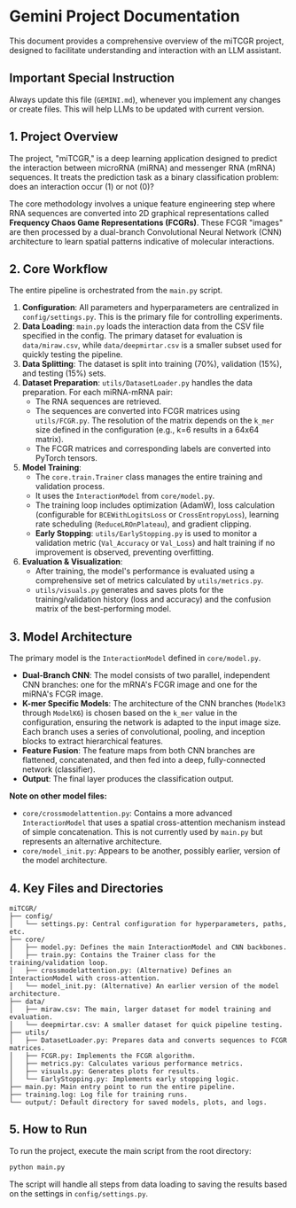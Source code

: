 # Gemini Project Documentation

This document provides a comprehensive overview of the miTCGR project, designed to facilitate understanding and interaction with an LLM assistant.

## Important Special Instruction

Always update this file (`GEMINI.md`), whenever you implement any changes or create files. This will help LLMs to be updated with current version.

## 1. Project Overview

The project, "miTCGR," is a deep learning application designed to predict the interaction between microRNA (miRNA) and messenger RNA (mRNA) sequences. It treats the prediction task as a binary classification problem: does an interaction occur (1) or not (0)?

The core methodology involves a unique feature engineering step where RNA sequences are converted into 2D graphical representations called **Frequency Chaos Game Representations (FCGRs)**. These FCGR "images" are then processed by a dual-branch Convolutional Neural Network (CNN) architecture to learn spatial patterns indicative of molecular interactions.

## 2. Core Workflow

The entire pipeline is orchestrated from the `main.py` script.

1.  **Configuration**: All parameters and hyperparameters are centralized in `config/settings.py`. This is the primary file for controlling experiments.
2.  **Data Loading**: `main.py` loads the interaction data from the CSV file specified in the config. The primary dataset for evaluation is `data/miraw.csv`, while `data/deepmirtar.csv` is a smaller subset used for quickly testing the pipeline.
3.  **Data Splitting**: The dataset is split into training (70%), validation (15%), and testing (15%) sets.
4.  **Dataset Preparation**: `utils/DatasetLoader.py` handles the data preparation. For each miRNA-mRNA pair:
    *   The RNA sequences are retrieved.
    *   The sequences are converted into FCGR matrices using `utils/FCGR.py`. The resolution of the matrix depends on the `k_mer` size defined in the configuration (e.g., k=6 results in a 64x64 matrix).
    *   The FCGR matrices and corresponding labels are converted into PyTorch tensors.
5.  **Model Training**:
    *   The `core.train.Trainer` class manages the entire training and validation process.
    *   It uses the `InteractionModel` from `core/model.py`.
    *   The training loop includes optimization (AdamW), loss calculation (configurable for `BCEWithLogitsLoss` or `CrossEntropyLoss`), learning rate scheduling (`ReduceLROnPlateau`), and gradient clipping.
    *   **Early Stopping**: `utils/EarlyStopping.py` is used to monitor a validation metric (`Val_Accuracy` or `Val_Loss`) and halt training if no improvement is observed, preventing overfitting.
6.  **Evaluation & Visualization**:
    *   After training, the model's performance is evaluated using a comprehensive set of metrics calculated by `utils/metrics.py`.
    *   `utils/visuals.py` generates and saves plots for the training/validation history (loss and accuracy) and the confusion matrix of the best-performing model.

## 3. Model Architecture

The primary model is the `InteractionModel` defined in `core/model.py`.

*   **Dual-Branch CNN**: The model consists of two parallel, independent CNN branches: one for the mRNA's FCGR image and one for the miRNA's FCGR image.
*   **K-mer Specific Models**: The architecture of the CNN branches (`ModelK3` through `ModelK6`) is chosen based on the `k_mer` value in the configuration, ensuring the network is adapted to the input image size. Each branch uses a series of convolutional, pooling, and inception blocks to extract hierarchical features.
*   **Feature Fusion**: The feature maps from both CNN branches are flattened, concatenated, and then fed into a deep, fully-connected network (classifier).
*   **Output**: The final layer produces the classification output.

**Note on other model files:**
*   `core/crossmodelattention.py`: Contains a more advanced `InteractionModel` that uses a spatial cross-attention mechanism instead of simple concatenation. This is not currently used by `main.py` but represents an alternative architecture.
*   `core/model_init.py`: Appears to be another, possibly earlier, version of the model architecture.

## 4. Key Files and Directories

```
miTCGR/
├── config/
│   └── settings.py: Central configuration for hyperparameters, paths, etc.
├── core/
│   ├── model.py: Defines the main InteractionModel and CNN backbones.
│   ├── train.py: Contains the Trainer class for the training/validation loop.
│   ├── crossmodelattention.py: (Alternative) Defines an InteractionModel with cross-attention.
│   └── model_init.py: (Alternative) An earlier version of the model architecture.
├── data/
│   ├── miraw.csv: The main, larger dataset for model training and evaluation.
│   └── deepmirtar.csv: A smaller dataset for quick pipeline testing.
├── utils/
│   ├── DatasetLoader.py: Prepares data and converts sequences to FCGR matrices.
│   ├── FCGR.py: Implements the FCGR algorithm.
│   ├── metrics.py: Calculates various performance metrics.
│   ├── visuals.py: Generates plots for results.
│   └── EarlyStopping.py: Implements early stopping logic.
├── main.py: Main entry point to run the entire pipeline.
├── training.log: Log file for training runs.
└── output/: Default directory for saved models, plots, and logs.
```

## 5. How to Run

To run the project, execute the main script from the root directory:

```bash
python main.py
```

The script will handle all steps from data loading to saving the results based on the settings in `config/settings.py`.
